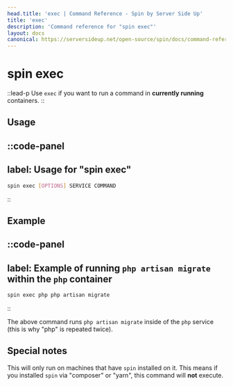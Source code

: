 ```yaml
---
head.title: 'exec | Command Reference - Spin by Server Side Up'
title: 'exec'
description: 'Command reference for "spin exec"'
layout: docs
canonical: https://serversideup.net/open-source/spin/docs/command-reference/exec
---
```

# spin exec
::lead-p
Use `exec` if you want to run a command in **currently running** containers.
::

## Usage
::code-panel
---
label: Usage for "spin exec"
---
```bash
spin exec [OPTIONS] SERVICE COMMAND
```
::

## Example
::code-panel
---
label: Example of running `php artisan migrate` within the `php` container
---
```bash
spin exec php php artisan migrate
```
::

The above command runs `php artisan migrate` inside of the `php` service (this is why "php" is repeated twice).

## Special notes
This will only run on machines that have `spin` installed on it. This means if you installed `spin` via "composer" or "yarn", this command will **not** execute.